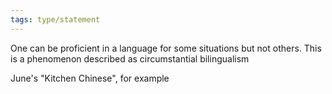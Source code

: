 ```yaml
---
tags: type/statement
---
```


One can be proficient in a language for some situations but not others. This is a phenomenon described as circumstantial bilingualism

June's "Kitchen Chinese", for example
